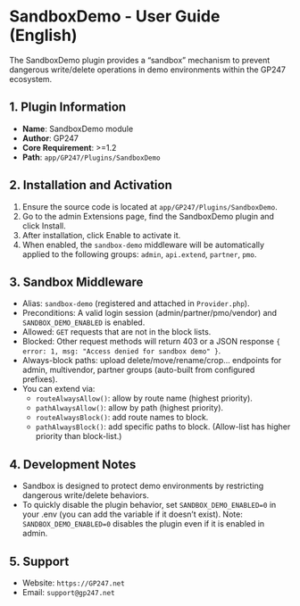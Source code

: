 # SandboxDemo - User Guide (English)

The SandboxDemo plugin provides a “sandbox” mechanism to prevent dangerous write/delete operations in demo environments within the GP247 ecosystem.

## 1. Plugin Information
- **Name**: SandboxDemo module
- **Author**: GP247
- **Core Requirement**: >=1.2
- **Path**: `app/GP247/Plugins/SandboxDemo`

## 2. Installation and Activation
1. Ensure the source code is located at `app/GP247/Plugins/SandboxDemo`.
2. Go to the admin Extensions page, find the SandboxDemo plugin and click Install.
3. After installation, click Enable to activate it.
4. When enabled, the `sandbox-demo` middleware will be automatically applied to the following groups: `admin`, `api.extend`, `partner`, `pmo`.

## 3. Sandbox Middleware
- Alias: `sandbox-demo` (registered and attached in `Provider.php`).
- Preconditions: A valid login session (admin/partner/pmo/vendor) and `SANDBOX_DEMO_ENABLED` is enabled.
- Allowed: `GET` requests that are not in the block lists.
- Blocked: Other request methods will return 403 or a JSON response `{ error: 1, msg: "Access denied for sandbox demo" }`.
- Always-block paths: upload delete/move/rename/crop... endpoints for admin, multivendor, partner groups (auto-built from configured prefixes).
- You can extend via:
  - `routeAlwaysAllow()`: allow by route name (highest priority).
  - `pathAlwaysAllow()`: allow by path (highest priority).
  - `routeAlwaysBlock()`: add route names to block.
  - `pathAlwaysBlock()`: add specific paths to block.
  (Allow-list has higher priority than block-list.)

## 4. Development Notes
- Sandbox is designed to protect demo environments by restricting dangerous write/delete behaviors.
- To quickly disable the plugin behavior, set `SANDBOX_DEMO_ENABLED=0` in your .env (you can add the variable if it doesn’t exist).
Note: `SANDBOX_DEMO_ENABLED=0` disables the plugin even if it is enabled in admin.

## 5. Support
- Website: `https://GP247.net`
- Email: `support@gp247.net`